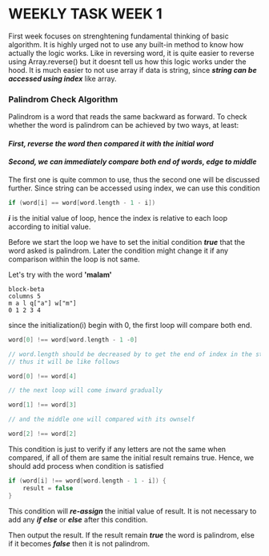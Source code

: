 # WEEKLY TASK WEEK 1

First week focuses on strenghtening fundamental thinking of basic algorithm. It is highly urged not to use any built-in method to know how actually the logic works.
Like in reversing word, it is quite easier to reverse using Array.reverse() but it doesnt tell us how this logic works under the hood.
It is much easier to not use array if data is string, since ***string can be accessed using index*** like array.

### Palindrom Check Algorithm

Palindrom is a word that reads the same backward as forward. To check whether the word is palindrom can be achieved by two ways, at least:

#### *First, reverse the word then compared it with the initial word*
#### *Second, we can immediately compare both end of words, edge to middle*

The first one is quite common to use, thus the second one will be discussed further.
Since string can be accessed using index, we can use this condition
```c
if (word[i] == word[word.length - 1 - i])
```
***i*** is the initial value of loop, hence the index is relative to each loop according to initial value.

Before we start the loop we have to set the initial condition ***true*** that the word asked is palindrom. Later the condition might change it if any comparison within the loop is not same.

Let's try with the word **'malam'**
```mermaid
block-beta
columns 5
m a l q["a"] w["m"]
0 1 2 3 4
```
since the initialization(i) begin with 0, the first loop will compare both end.

```c
word[0] !== word[word.length - 1 -0]

// word.length should be decreased by to get the end of index in the string
// thus it will be like follows

word[0] !== word[4]

// the next loop will come inward gradually

word[1] !== word[3]

// and the middle one will compared with its ownself

word[2] !== word[2]
```

This condition is just to verify if any letters are not the same when compared, if all of them are same the initial result remains true. Hence, we should add process when condition is satisfied

```c
if (word[i] !== word[word.length - 1 - i]) {
    result = false
}
```
This condition will ***re-assign*** the initial value of result. It is not necessary to add any ***if else*** or ***else*** after this condition.

Then output the result. If the result remain ***true*** the word is palindrom, else if it becomes ***false*** then it is not palindrom.